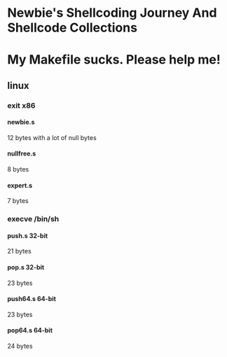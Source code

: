 # Newbie's Shellcoding Journey And Shellcode Collections

# My Makefile sucks. Please help me!

## linux

### exit x86

#### newbie.s

12 bytes with a lot of null bytes

#### nullfree.s

8 bytes

#### expert.s

7 bytes


### execve /bin/sh

#### push.s 32-bit

21 bytes

#### pop.s 32-bit

23 bytes

#### push64.s 64-bit

23 bytes

#### pop64.s 64-bit

24 bytes
